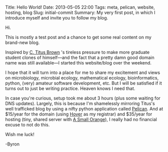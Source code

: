 Title: Hello World!
Date: 2013-05-05 22:00
Tags: meta, pelican, website, hosting, blog
Slug: initial-commit
Summary: My very first post, in which I introduce myself and invite you to
         follow my blog.


Hi.

This is mostly a test post and a chance to get some real content on my
brand-new blog.

Inspired by
[C. Titus Brown](http://ivory.idyll.org/blog/advice-to-graduate-students.html)
's tireless pressure to make more graduate student clones of himself—and the
fact that a pretty damn good domain name was still available—I started this
website/blog over the weekend.

I hope that it will turn into a place for me to share my
excitement and views on microbiology, microbial ecology, mathematical
ecology, bioinformatics, python, (very) amateur software development,
etc.  But I will be satisfied if it turns out to just be writing practice.
Heaven knows I need that.

In case you're curious, setup took me about 3 hours (plus some waiting for DNS
updates).  Largely, this is because I'm shamelessly mirroring Titus's well
trafficked blog by using a nifty python application called
[Pelican](http://getpelican.com).  And at $15/year for the domain (using
[Hover](http://hover.com) as my registrar) and $35/year for hosting (tiny, shared
server with [A Small Orange](http://asmallorange.com)), I really had no financial
excuse to not do this.

Wish me luck!

-Byron
